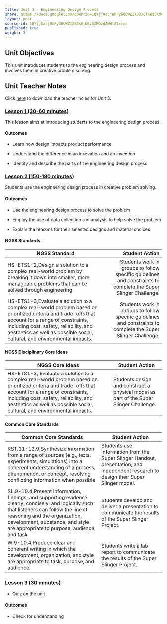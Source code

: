 ```yaml
---
title: Unit 3 - Engineering Design Process 
share: https://docs.google.com/open?id=1QYjjAacj0nFyG0OWZIXB3s6lKBz5XMGzdAMWtZ1xrnc
layout: post
source-id: 1QYjjAacj0nFyG0OWZIXB3s6lKBz5XMGzdAMWtZ1xrnc
published: true
weight: 3
---
```


## Unit Objectives

This unit introduces students to the engineering design process and involves them in creative problem solving.

## Unit Teacher Notes

Click <a href="https://docs.google.com/document/d/1M1tIBcjwsaXn7P2Hqja_UWaK8lCEdabBjadssJKbaQs/edit?usp=sharing" target="_blank">here</a> to download the teacher notes for Unit 3.

### [Lesson 1 (30-60 minutes)](http://intro-to-engineering-design.lsupathways.org/3_unit_3/1_lesson_1/)

This lesson aims at introducing students to the engineering design process.

#### Outcomes

* Learn how design impacts product performance

* Understand the difference in an innovation and an invention

* Identify and describe the parts of the engineering design process

### [Lesson 2 (150-180 minutes)](http://intro-to-engineering-design.lsupathways.org/3_unit_3/2_lesson_2/)

Students use the engineering design process in creative problem solving.

#### Outcomes 

* Use the engineering design process to solve the problem

* Employ the use of data collection and analysis to help solve the problem

* Explain the reasons for their selected designs and material choices

#### NGSS Standards

| NGSS Standard                                                                                                                                                                                                                                                            |                                                                                                 Student Action |
|--------------------------------------------------------------------------------------------------------------------------------------------------------------------------------------------------------------------------------------------------------------------------|---------------------------------------------------------------------------------------------------------------:|
| HS-ETS1-2,Design a solution to a complex real-world problem by breaking it down into smaller, more manageable problems that can be solved through engineering                                                                                                            | Students work in groups to follow specific guidelines and constraints to complete the Super Slinger Challenge. |
| HS-ETS1-3,Evaluate a solution to a complex real-world problem based on prioritized criteria and trade-offs that account for a range of constraints, including cost, safety, reliability, and aesthetics as well as possible social, cultural, and environmental impacts. | Students work in groups to follow specific guidelines and constraints to complete the Super Slinger Challenge.                                   |
 
#### NGSS Disciplinary Core Ideas
| NGSS Core Ideas                                                                                                                                                                                                                                                           |                                              Student Action                            |
|---------------------------------------------------------------------------------------------------------------------------------------------------------------------------------------------------------------------------------------------------------------------------|----------------------------------------------------------------------------------------|
| HS-ETS1-3, Evaluate a solution to a complex real-world problem based on prioritized criteria and trade-offs that account for a range of constraints, including cost, safety, reliability, and aesthetics as well as possible social, cultural, and environmental impacts. | Students design and construct a physical model as part of the Super Slinger Challenge. |
 
#### Common Core Standards
| Common Core Standards                                                                                                                                                                                                                                          | Student Action                                                                                                                       |
|----------------------------------------------------------------------------------------------------------------------------------------------------------------------------------------------------------------------------------------------------------------|--------------------------------------------------------------------------------------------------------------------------------------|
| RST.11-12.9,Synthesize information from a range of sources (e.g., texts, experiments, simulations) into a coherent understanding of a process, phenomenon, or concept, resolving conflicting information when possible                                         | Students use information from the Super Slinger Handout, presentation, and independent research to design their Super Slinger model. |
| SL.9-10.4,Present information, findings, and supporting evidence clearly, concisely, and logically such that listeners can follow the line of reasoning and the organization, development, substance, and style are appropriate to purpose, audience, and task | Students develop and deliver a presentation to communicate the results of the Super Slinger Project.                                 |
| W.9-10.4,Produce clear and coherent writing in which the development, organization, and style are appropriate to task, purpose, and audience.                                                                                                                  | Students write a lab report to communicate the results of the Super Slinger Project.                                                 |


### [Lesson 3 (30 minutes)](http://intro-to-engineering-design.lsupathways.org/3_unit_3/3_lesson_3/)

* Quiz on the unit

#### Outcomes

* Check for understanding

